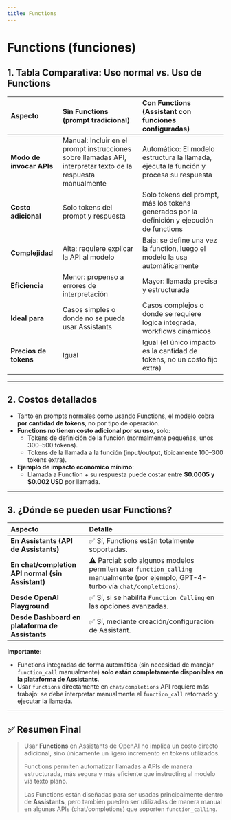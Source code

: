 ```yaml
---
title: Functions
---
```


# Functions (funciones)

## 1. Tabla Comparativa: Uso normal vs. Uso de Functions

| Aspecto | Sin Functions (prompt tradicional) | Con Functions (Assistant con funciones configuradas) |
|:---|:---|:---|
| **Modo de invocar APIs** | Manual: Incluir en el prompt instrucciones sobre llamadas API, interpretar texto de la respuesta manualmente | Automático: El modelo estructura la llamada, ejecuta la función y procesa su respuesta |
| **Costo adicional** | Solo tokens del prompt y respuesta | Solo tokens del prompt, más los tokens generados por la definición y ejecución de functions |
| **Complejidad** | Alta: requiere explicar la API al modelo | Baja: se define una vez la function, luego el modelo la usa automáticamente |
| **Eficiencia** | Menor: propenso a errores de interpretación | Mayor: llamada precisa y estructurada |
| **Ideal para** | Casos simples o donde no se pueda usar Assistants | Casos complejos o donde se requiere lógica integrada, workflows dinámicos |
| **Precios de tokens** | Igual | Igual (el único impacto es la cantidad de tokens, no un costo fijo extra) |

---

## 2. Costos detallados

- Tanto en prompts normales como usando Functions, el modelo cobra **por cantidad de tokens**, no por tipo de operación.
- **Functions no tienen costo adicional por su uso**, solo:
  - Tokens de definición de la función (normalmente pequeñas, unos 300–500 tokens).
  - Tokens de la llamada a la función (input/output, típicamente 100–300 tokens extra).
- **Ejemplo de impacto económico mínimo**:
  - Llamada a Function + su respuesta puede costar entre **$0.0005 y $0.002 USD** por llamada.

---

## 3. ¿Dónde se pueden usar Functions?

| Aspecto | Detalle |
|:---|:---|
| **En Assistants (API de Assistants)** | ✅ Sí, Functions están totalmente soportadas. |
| **En chat/completion API normal (sin Assistant)** | ⚠️ Parcial: solo algunos modelos permiten usar `function_calling` manualmente (por ejemplo, GPT-4-turbo vía `chat/completions`). |
| **Desde OpenAI Playground** | ✅ Sí, si se habilita `Function Calling` en las opciones avanzadas. |
| **Desde Dashboard en plataforma de Assistants** | ✅ Sí, mediante creación/configuración de Assistant. |

**Importante:**  
- Functions integradas de forma automática (sin necesidad de manejar `function_call` manualmente) **solo están completamente disponibles en la plataforma de Assistants**.
- Usar `functions` directamente en `chat/completions` API requiere más trabajo: se debe interpretar manualmente el `function_call` retornado y ejecutar la llamada.

---

## ✅ Resumen Final

> Usar **Functions** en Assistants de OpenAI no implica un costo directo adicional, sino únicamente un ligero incremento en tokens utilizados.  
>  
> Functions permiten automatizar llamadas a APIs de manera estructurada, más segura y más eficiente que instructing al modelo vía texto plano.  
>  
> Las Functions están diseñadas para ser usadas principalmente dentro de **Assistants**, pero también pueden ser utilizadas de manera manual en algunas APIs (chat/completions) que soporten `function_calling`.
